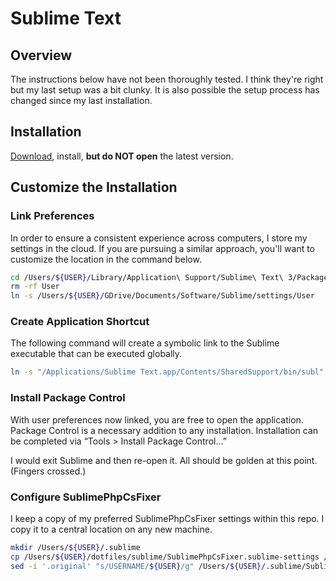 # Sublime Text

## Overview

The instructions below have not been thoroughly tested. I think they're right but my last setup was a bit clunky. It is also possible the setup process has changed since my last installation.

## Installation

[Download](https://www.sublimetext.com/), install, **but do NOT open** the latest version.

## Customize the Installation

### Link Preferences

In order to ensure a consistent experience across computers, I store my settings in the cloud. If you are pursuing a similar approach, you'll want to customize the location in the command below.

```bash
cd /Users/${USER}/Library/Application\ Support/Sublime\ Text\ 3/Packages/
rm -rf User
ln -s /Users/${USER}/GDrive/Documents/Software/Sublime/settings/User
```

### Create Application Shortcut

The following command will create a symbolic link to the Sublime executable that can be executed globally.

```bash
ln -s "/Applications/Sublime Text.app/Contents/SharedSupport/bin/subl" /usr/local/bin/subl
```

### Install Package Control

With user preferences now linked, you are free to open the application. Package Control is a necessary addition to any installation. Installation can be completed via “Tools > Install Package Control...”

I would exit Sublime and then re-open it. All should be golden at this point. (Fingers crossed.)

### Configure SublimePhpCsFixer
I keep a copy of my preferred SublimePhpCsFixer settings within this repo. I copy it to a central location on any new machine.

```bash
mkdir /Users/${USER}/.sublime
cp /Users/${USER}/dotfiles/sublime/SublimePhpCsFixer.sublime-settings /Users/${USER}/.sublime
sed -i '.original' "s/USERNAME/${USER}/g" /Users/${USER}/.sublime/SublimePhpCsFixer.sublime-settings
```
